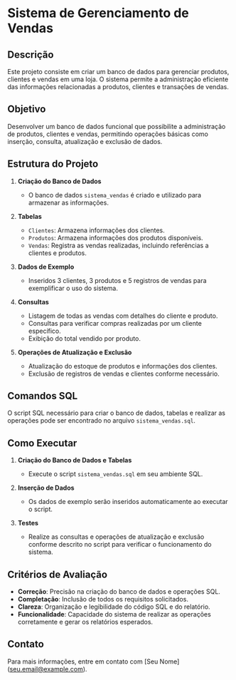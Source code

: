 # Sistema de Gerenciamento de Vendas

## Descrição

Este projeto consiste em criar um banco de dados para gerenciar produtos, clientes e vendas em uma loja. O sistema permite a administração eficiente das informações relacionadas a produtos, clientes e transações de vendas.

## Objetivo

Desenvolver um banco de dados funcional que possibilite a administração de produtos, clientes e vendas, permitindo operações básicas como inserção, consulta, atualização e exclusão de dados.

## Estrutura do Projeto

1. **Criação do Banco de Dados**
   - O banco de dados `sistema_vendas` é criado e utilizado para armazenar as informações.

2. **Tabelas**
   - `Clientes`: Armazena informações dos clientes.
   - `Produtos`: Armazena informações dos produtos disponíveis.
   - `Vendas`: Registra as vendas realizadas, incluindo referências a clientes e produtos.

3. **Dados de Exemplo**
   - Inseridos 3 clientes, 3 produtos e 5 registros de vendas para exemplificar o uso do sistema.

4. **Consultas**
   - Listagem de todas as vendas com detalhes do cliente e produto.
   - Consultas para verificar compras realizadas por um cliente específico.
   - Exibição do total vendido por produto.

5. **Operações de Atualização e Exclusão**
   - Atualização do estoque de produtos e informações dos clientes.
   - Exclusão de registros de vendas e clientes conforme necessário.

## Comandos SQL

O script SQL necessário para criar o banco de dados, tabelas e realizar as operações pode ser encontrado no arquivo `sistema_vendas.sql`.

## Como Executar

1. **Criação do Banco de Dados e Tabelas**
   - Execute o script `sistema_vendas.sql` em seu ambiente SQL.

2. **Inserção de Dados**
   - Os dados de exemplo serão inseridos automaticamente ao executar o script.

3. **Testes**
   - Realize as consultas e operações de atualização e exclusão conforme descrito no script para verificar o funcionamento do sistema.

## Critérios de Avaliação

- **Correção**: Precisão na criação do banco de dados e operações SQL.
- **Completação**: Inclusão de todos os requisitos solicitados.
- **Clareza**: Organização e legibilidade do código SQL e do relatório.
- **Funcionalidade**: Capacidade do sistema de realizar as operações corretamente e gerar os relatórios esperados.

## Contato

Para mais informações, entre em contato com [Seu Nome] ([seu.email@example.com](mailto:seu.email@example.com)).
